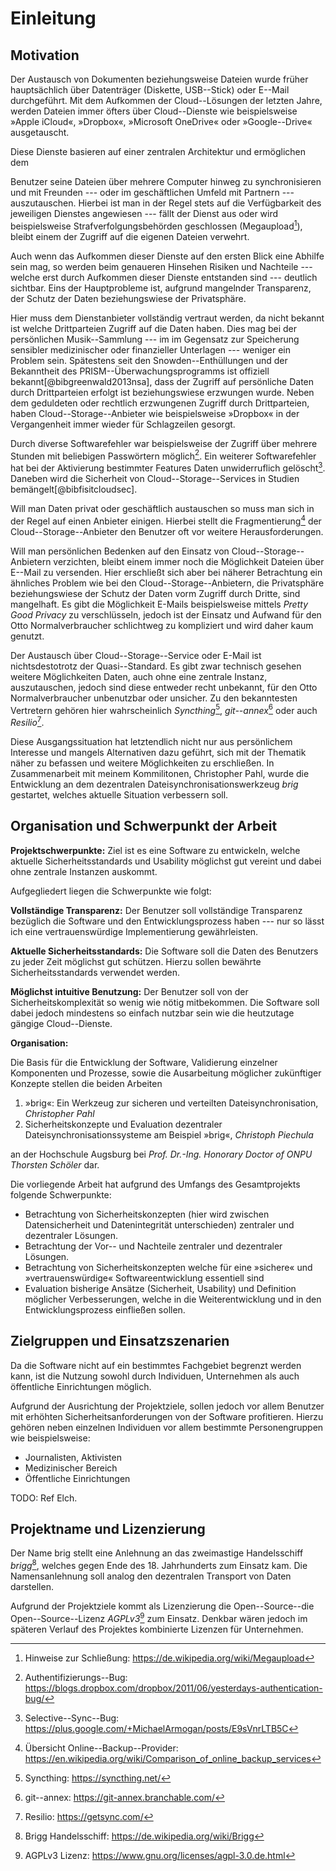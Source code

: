 # Einleitung

## Motivation

Der Austausch von Dokumenten beziehungsweise Dateien wurde früher hauptsächlich
über Datenträger (Diskette, USB--Stick) oder E--Mail durchgeführt. Mit dem
Aufkommen der Cloud--Lösungen der letzten Jahre, werden Dateien immer öfters
über Cloud--Dienste wie beispielsweise »Apple iCloud«, »Dropbox«, »Microsoft
OneDrive« oder »Google--Drive« ausgetauscht.

Diese Dienste basieren auf einer zentralen Architektur und ermöglichen dem

Benutzer seine Dateien über mehrere Computer hinweg zu synchronisieren und mit
Freunden --- oder im geschäftlichen Umfeld mit Partnern --- auszutauschen.
Hierbei ist man in der Regel stets auf die Verfügbarkeit des jeweiligen
Dienstes angewiesen --- fällt der Dienst aus oder wird beispielsweise
Strafverfolgungsbehörden geschlossen (Megaupload[^FN_MEGAUPLOAD_TAKEDOWN]),
bleibt einem der Zugriff auf die eigenen Dateien verwehrt.

[^FN_MEGAUPLOAD_TAKEDOWN]: Hinweise zur Schließung: <https://de.wikipedia.org/wiki/Megaupload>

Auch wenn das Aufkommen dieser Dienste auf den ersten Blick eine Abhilfe sein
mag, so werden beim genaueren Hinsehen Risiken und Nachteile --- welche erst
durch Aufkommen dieser Dienste entstanden sind --- deutlich sichtbar. Eins der
Hauptprobleme ist, aufgrund mangelnder Transparenz, der Schutz der Daten
beziehungswiese der Privatsphäre.

Hier muss dem Dienstanbieter vollständig vertraut werden, da nicht bekannt ist
welche Drittparteien Zugriff auf die Daten haben. Dies mag bei der persönlichen
Musik--Sammlung --- im im Gegensatz zur Speicherung sensibler medizinischer
oder finanzieller Unterlagen --- weniger ein Problem sein. Spätestens seit den
Snowden--Enthüllungen und der Bekanntheit des PRISM--Überwachungsprogramms ist
offiziell bekannt[@bibgreenwald2013nsa], dass der Zugriff auf persönliche Daten
durch Drittparteien erfolgt ist beziehungswiese erzwungen wurde. Neben dem
geduldeten oder rechtlich erzwungenen Zugriff durch Drittparteien, haben
Cloud--Storage--Anbieter wie beispielsweise »Dropbox« in der Vergangenheit
immer wieder für Schlagzeilen gesorgt.

Durch diverse Softwarefehler war beispielsweise der Zugriff über mehrere
Stunden mit beliebigen Passwörtern möglich[^FN_DROPBOX_AUTH_BUG]. Ein weiterer
Softwarefehler hat bei der Aktivierung bestimmter Features Daten unwiderruflich
gelöscht[^FN_DROPBOX_DATA_CORRUPTION]. Daneben wird die Sicherheit von
Cloud--Storage--Services in Studien bemängelt[@bibfisitcloudsec].

[^FN_DROPBOX_AUTH_BUG]: Authentifizierungs--Bug: <https://blogs.dropbox.com/dropbox/2011/06/yesterdays-authentication-bug/>
[^FN_DROPBOX_DATA_CORRUPTION]: Selective--Sync--Bug: <https://plus.google.com/+MichaelArmogan/posts/E9sVnrLTB5C>

Will man Daten privat oder geschäftlich austauschen so muss man sich in der
Regel auf einen Anbieter einigen. Hierbei stellt die
Fragmentierung[^FN_PROVIDER_FRAGMENTATION] der Cloud--Storage--Anbieter den
Benutzer oft vor weitere Herausforderungen.

[^FN_PROVIDER_FRAGMENTATION]: Übersicht Online--Backup--Provider: <https://en.wikipedia.org/wiki/Comparison_of_online_backup_services>

Will man persönlichen Bedenken auf den Einsatz von Cloud--Storage--Anbietern
verzichten, bleibt einem immer noch die Möglichkeit Dateien über E--Mail zu
versenden. Hier erschließt sich aber bei näherer Betrachtung ein ähnliches
Problem wie bei den Cloud--Storage--Anbietern, die Privatsphäre beziehungswiese
der Schutz der Daten vorm Zugriff durch Dritte, sind mangelhaft. Es gibt die
Möglichkeit E-Mails beispielsweise mittels *Pretty Good Privacy* zu
verschlüsseln, jedoch ist der Einsatz und Aufwand für den Otto
Normalverbraucher schlichtweg zu kompliziert und wird daher kaum genutzt.

Der Austausch über Cloud--Storage--Service oder E-Mail ist nichtsdestotrotz der
Quasi--Standard. Es gibt zwar technisch gesehen weitere Möglichkeiten Daten,
auch ohne eine zentrale Instanz, auszutauschen, jedoch sind diese entweder
recht unbekannt, für den Otto Normalverbraucher unbenutzbar oder unsicher. Zu
den bekanntesten Vertretern gehören hier wahrscheinlich
*Syncthing*[^FN_SYNCTHING], *git--annex*[^FN_GIT_ANNEX] oder auch
*Resilio*[^FN_RESILIO].

[^FN_SYNCTHING]: Syncthing: <https://syncthing.net/>
[^FN_RESILIO]: Resilio: <https://getsync.com/>
[^FN_GIT_ANNEX]: git--annex: <https://git-annex.branchable.com/>

Diese Ausgangssituation hat letztendlich nicht nur aus persönlichem Interesse
und mangels Alternativen dazu geführt, sich mit der Thematik näher zu befassen
und weitere Möglichkeiten zu erschließen. In Zusammenarbeit mit meinem
Kommilitonen, Christopher Pahl, wurde die Entwicklung an dem dezentralen
Dateisynchronisationswerkzeug *brig* gestartet, welches aktuelle Situation
verbessern soll.

## Organisation und Schwerpunkt der Arbeit

**Projektschwerpunkte:** Ziel ist es eine Software zu entwickeln, welche
aktuelle Sicherheitsstandards und Usability möglichst gut vereint und dabei
ohne zentrale Instanzen auskommt.

Aufgegliedert liegen die Schwerpunkte wie folgt:

**Vollständige Transparenz:** Der Benutzer soll vollständige Transparenz
bezüglich die Software und den Entwicklungsprozess haben --- nur so lässt ich
eine vertrauenswürdige Implementierung gewährleisten.

**Aktuelle Sicherheitsstandards:** Die Software soll die Daten des Benutzers zu
jeder Zeit möglichst gut schützen. Hierzu sollen bewährte Sicherheitsstandards
verwendet werden.

**Möglichst intuitive Benutzung:** Der Benutzer soll von der
Sicherheitskomplexität so wenig wie nötig mitbekommen. Die Software soll dabei
jedoch mindestens so einfach nutzbar sein wie die heutzutage gängige
Cloud--Dienste.

**Organisation:**

Die Basis für die Entwicklung der Software, Validierung einzelner Komponenten
und Prozesse, sowie die Ausarbeitung möglicher zukünftiger Konzepte stellen die
beiden Arbeiten

1) »brig«: Ein Werkzeug zur sicheren und verteilten Dateisynchronisation,
   *Christopher Pahl*
2) Sicherheitskonzepte und Evaluation dezentraler Dateisynchronisationssysteme
   am Beispiel »brig«, *Christoph Piechula*

an der Hochschule Augsburg bei *Prof. Dr.-Ing. Honorary Doctor of ONPU Thorsten
Schöler* dar.

Die vorliegende Arbeit hat aufgrund des Umfangs des Gesamtprojekts folgende
Schwerpunkte:

* Betrachtung von Sicherheitskonzepten (hier wird zwischen Datensicherheit und
  Datenintegrität unterschieden) zentraler und dezentraler Lösungen.
* Betrachtung der Vor-- und Nachteile zentraler und dezentraler Lösungen.
* Betrachtung von Sicherheitskonzepten welche für eine »sichere« und
  »vertrauenswürdige« Softwareentwicklung essentiell sind
* Evaluation bisherige Ansätze (Sicherheit, Usability) und Definition möglicher
  Verbesserungen, welche in die Weiterentwicklung und in den
  Entwicklungsprozess einfließen sollen.

## Zielgruppen und Einsatzszenarien

Da die Software nicht auf ein bestimmtes Fachgebiet begrenzt werden kann, ist
die Nutzung sowohl durch Individuen, Unternehmen als auch öffentliche
Einrichtungen möglich.

Aufgrund der Ausrichtung der Projektziele, sollen jedoch vor allem Benutzer mit
erhöhten Sicherheitsanforderungen von der Software profitieren. Hierzu gehören
neben einzelnen Individuen vor allem bestimmte Personengruppen wie
beispielsweise:

* Journalisten, Aktivisten
* Medizinischer Bereich
* Öffentliche Einrichtungen

TODO: Ref Elch.

## Projektname und Lizenzierung

Der Name brig stellt eine Anlehnung an das zweimastige Handelsschiff
*brigg*[^FN_BRIGG], welches gegen Ende des 18. Jahrhunderts zum Einsatz kam.
Die Namensanlehnung soll analog den dezentralen Transport von Daten darstellen.

[^FN_BRIGG]: Brigg Handelsschiff: <https://de.wikipedia.org/wiki/Brigg>

Aufgrund der Projektziele kommt als Lizenzierung die Open--Source--die
Open--Source--Lizenz *AGPLv3*[^FN_AGPL] zum Einsatz. Denkbar wären jedoch im
späteren Verlauf des Projektes kombinierte Lizenzen für Unternehmen.

[^FN_AGPL]: AGPLv3 Lizenz: <https://www.gnu.org/licenses/agpl-3.0.de.html>
